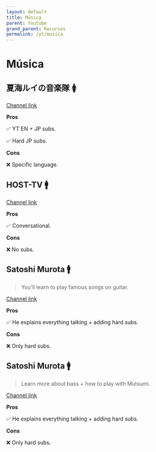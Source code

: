 ```yaml
---
layout: default
title: Música
parent: Youtube
grand_parent: Recursos
permalink: /yt/musica
---
```


# Música

## 夏海ルイの音楽隊 🚺

[Channel link](https://www.youtube.com/@RuiNatsumiMusic)

**Pros**

✅ YT EN + JP subs.

✅ Hard JP subs.

**Cons**

❌ Specific language.

## HOST-TV 🚹

[Channel link](https://www.youtube.com/@hosttvCH)

**Pros**

✅ Conversational.

**Cons**

❌ No subs.

## Satoshi Murota 🚹

> You'll learn to play famous songs on guitar.

[Channel link](https://www.youtube.com/watch?v=iB1PU7kLFNw)

**Pros**

✅ He explains everything talking + adding hard subs.

**Cons**

❌ Only hard subs.

## Satoshi Murota 🚹

> Learn more about bass + how to play with Mutsumi.

[Channel link](https://www.youtube.com/@mutsumi8623)

**Pros**

✅ He explains everything talking + adding hard subs.

**Cons**

❌ Only hard subs.
